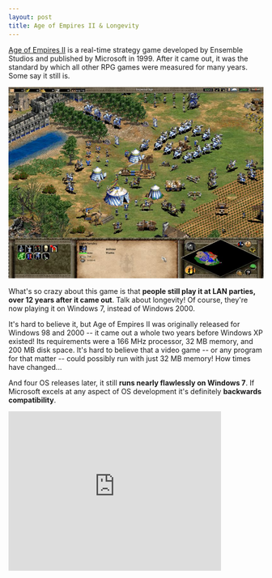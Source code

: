 ```yaml
---
layout: post
title: Age of Empires II & Longevity
---
```


[Age of Empires II](http://en.wikipedia.org/wiki/Age_of_Empires_II:_The_Age_of_Kings) is a real-time strategy game developed by Ensemble Studios and published by Microsoft in 1999. After it came out, it was the standard by which all other RPG games were measured for many years. Some say it still is.

![Age of Empires II](/images/aoe2.jpg)

What's so crazy about this game is that **people still play it at LAN parties, over 12 years after it came out**. Talk about longevity! Of course, they're now playing it on Windows 7, instead of Windows 2000.

It's hard to believe it, but Age of Empires II was originally released for Windows 98 and 2000 -- it came out a whole two years before Windows XP existed! Its requirements were a 166 MHz processor, 32 MB memory, and 200 MB disk space. It's hard to believe that a video game -- or any program for that matter -- could possibly run with just 32 MB memory! How times have changed...

And four OS releases later, it still **runs nearly flawlessly on Windows 7**. If Microsoft excels at any aspect of OS development it's definitely **backwards compatibility**.

<iframe width="420" height="315" src="http://www.youtube.com/embed/_rS_n3JVTPE" frameborder="0" allowfullscreen></iframe>
